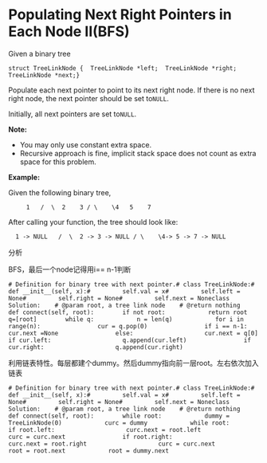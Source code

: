 # Populating Next Right Pointers in Each Node II\(BFS\)

Given a binary tree

```text
struct TreeLinkNode {  TreeLinkNode *left;  TreeLinkNode *right;  TreeLinkNode *next;}
```

Populate each next pointer to point to its next right node. If there is no next right node, the next pointer should be set to`NULL`.

Initially, all next pointers are set to`NULL`.

**Note:**

* You may only use constant extra space.
* Recursive approach is fine, implicit stack space does not count as extra space for this problem.

**Example:**

Given the following binary tree,

```text
     1   /  \  2    3 / \    \4   5    7
```

After calling your function, the tree should look like:

```text
  1 -> NULL   /  \  2 -> 3 -> NULL / \    \4-> 5 -> 7 -> NULL
```

分析

BFS，最后一个node记得用i== n-1判断

```text
# Definition for binary tree with next pointer.# class TreeLinkNode:#     def __init__(self, x):#         self.val = x#         self.left = None#         self.right = None#         self.next = Noneclass Solution:    # @param root, a tree link node    # @return nothing    def connect(self, root):        if not root:            return root        q=[root]        while q:            n = len(q)            for i in range(n):                cur = q.pop(0)                if i == n-1:                    cur.next =None                else:                    cur.next = q[0]                if cur.left:                    q.append(cur.left)                if cur.right:                    q.append(cur.right)
```

利用链表特性。每层都建个dummy。然后dummy指向前一层root。左右依次加入链表

```text
# Definition for binary tree with next pointer.# class TreeLinkNode:#     def __init__(self, x):#         self.val = x#         self.left = None#         self.right = None#         self.next = Noneclass Solution:    # @param root, a tree link node    # @return nothing    def connect(self, root):        while root:            dummy = TreeLinkNode(0)            curc = dummy            while root:                if root.left:                    curc.next = root.left                    curc = curc.next                if root.right:                    curc.next = root.right                    curc = curc.next                root = root.next            root = dummy.next
```


